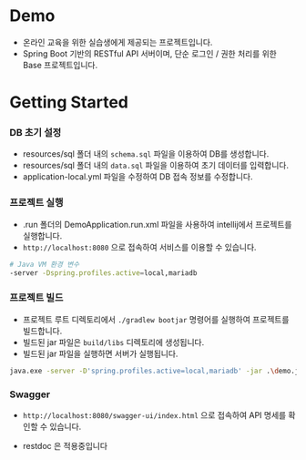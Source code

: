 # Demo

- 온라인 교육을 위한 실습생에게 제공되는 프로젝트입니다.
- Spring Boot 기반의 RESTful API 서버이며, 단순 로그인 / 권한 처리를 위한 Base 프로젝트입니다.

# Getting Started

### DB 초기 설정

- resources/sql 폴더 내의 `schema.sql` 파일을 이용하여 DB를 생성합니다.
- resources/sql 폴더 내의 `data.sql` 파일을 이용하여 초기 데이터를 입력합니다.
- application-local.yml 파일을 수정하여 DB 접속 정보를 수정합니다.

### 프로젝트 실행

- .run 폴더의 DemoApplication.run.xml 파일을 사용하여 intellij에서 프로젝트를 실행합니다.
- `http://localhost:8080` 으로 접속하여 서비스를 이용할 수 있습니다.

```Bash
# Java VM 환경 변수
-server -Dspring.profiles.active=local,mariadb 
```

### 프로젝트 빌드

- 프로젝트 루트 디렉토리에서 `./gradlew bootjar` 명령어를 실행하여 프로젝트를 빌드합니다.
- 빌드된 jar 파일은 `build/libs` 디렉토리에 생성됩니다.
- 빌드된 jar 파일을 실행하면 서버가 실행됩니다.

```Bash
java.exe -server -D'spring.profiles.active=local,mariadb' -jar .\demo.jar  
```

### Swagger

- `http://localhost:8080/swagger-ui/index.html` 으로 접속하여 API 명세를 확인할 수 있습니다.

- restdoc 은 적용중입니다
